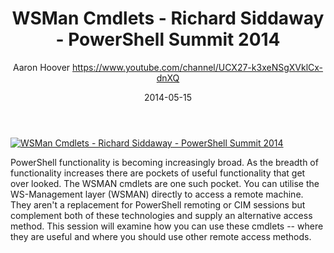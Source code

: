﻿---
title: WSMan Cmdlets - Richard Siddaway - PowerShell Summit 2014
date: 2014-05-15
tags: PowerShellOrg, Summit, USA, English, Conference, Powershell Summit 2014
author: Aaron Hoover https://www.youtube.com/channel/UCX27-k3xeNSgXVklCx-dnXQ
---

[![WSMan Cmdlets - Richard Siddaway - PowerShell Summit 2014](https://i3.ytimg.com/vi/j3IQeWlxJiI/hqdefault.jpg "WSMan Cmdlets - Richard Siddaway - PowerShell Summit 2014")](https://www.youtube.com/watch?v=j3IQeWlxJiI)

PowerShell functionality is becoming increasingly broad. As the breadth of functionality increases there are pockets of useful functionality that get over looked.  The WSMAN cmdlets are one such pocket. You can utilise the WS-Management layer (WSMAN) directly to access a remote machine. They aren't a replacement for PowerShell remoting or CIM sessions but complement both of these technologies and supply an alternative access method. This session will examine how you can use these cmdlets -- where they are useful and where you should use other remote access methods.
